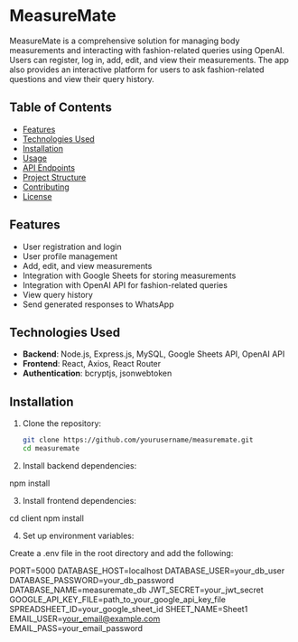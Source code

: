 # MeasureMate

MeasureMate is a comprehensive solution for managing body measurements and interacting with fashion-related queries using OpenAI. Users can register, log in, add, edit, and view their measurements. The app also provides an interactive platform for users to ask fashion-related questions and view their query history.

## Table of Contents
- [Features](#features)
- [Technologies Used](#technologies-used)
- [Installation](#installation)
- [Usage](#usage)
- [API Endpoints](#api-endpoints)
- [Project Structure](#project-structure)
- [Contributing](#contributing)
- [License](#license)

## Features
- User registration and login
- User profile management
- Add, edit, and view measurements
- Integration with Google Sheets for storing measurements
- Integration with OpenAI API for fashion-related queries
- View query history
- Send generated responses to WhatsApp

## Technologies Used
- **Backend**: Node.js, Express.js, MySQL, Google Sheets API, OpenAI API
- **Frontend**: React, Axios, React Router
- **Authentication**: bcryptjs, jsonwebtoken

## Installation
1. Clone the repository:
   ```sh
   git clone https://github.com/yourusername/measuremate.git
   cd measuremate

2. Install backend dependencies:

npm install

3. Install frontend dependencies:

cd client
npm install

4. Set up environment variables:

Create a .env file in the root directory and add the following:


PORT=5000
DATABASE_HOST=localhost
DATABASE_USER=your_db_user
DATABASE_PASSWORD=your_db_password
DATABASE_NAME=measuremate_db
JWT_SECRET=your_jwt_secret
GOOGLE_API_KEY_FILE=path_to_your_google_api_key_file
SPREADSHEET_ID=your_google_sheet_id
SHEET_NAME=Sheet1
EMAIL_USER=your_email@example.com
EMAIL_PASS=your_email_password
